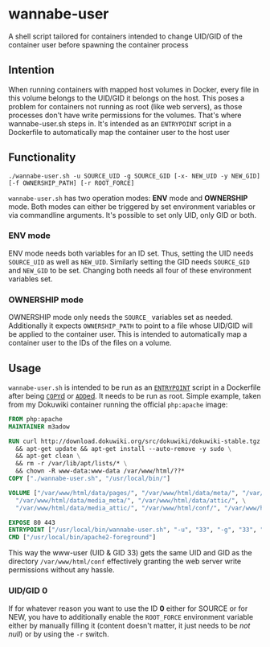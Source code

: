 # wannabe-user
A shell script tailored for containers intended to change UID/GID of the container user before spawning the container process

## Intention

When running containers with mapped host volumes in Docker, every file in this volume belongs to the UID/GID it belongs on the host. This poses a problem for containers not running as root (like web servers), as those processes don't have write permissions for the volumes. That's where wannabe-user.sh steps in. It's intended as an `ENTRYPOINT` script in a Dockerfile to automatically map the container user to the host user

## Functionality
`./wannabe-user.sh -u SOURCE_UID -g SOURCE_GID [-x- NEW_UID -y NEW_GID] [-f OWNERSHIP_PATH] [-r ROOT_FORCE]`


`wannabe-user.sh` has two operation modes: **ENV** mode and **OWNERSHIP** mode. Both modes can either be triggered by set environment variables or via commandline arguments. It's possible to set only UID, only GID or both.

### ENV mode
ENV mode needs both variables for an ID set. Thus, setting the UID needs `SOURCE_UID` as well as `NEW_UID`. Similarly setting the GID needs `SOURCE_GID` and `NEW_GID` to be set. Changing both needs all four of these environment variables set.

### OWNERSHIP mode
OWNERSHIP mode only needs the `SOURCE_` variables set as needed. Additionally it expects `OWNERSHIP_PATH` to point to a file whose UID/GID will be applied to the container user. This is intended to automatically map a container user to the IDs of the files on a volume.

## Usage
`wannabe-user.sh` is intended to be run as an [`ENTRYPOINT`](https://docs.docker.com/engine/reference/builder/#entrypoint) script in a Dockerfile after being [`COPY`d](https://docs.docker.com/engine/reference/builder/#copy) or [`ADD`ed](https://docs.docker.com/engine/reference/builder/#add). It needs to be run as root. Simple example, taken from my Dokuwiki container running the official `php:apache` image:
```dockerfile
FROM php:apache
MAINTAINER m3adow

RUN curl http://download.dokuwiki.org/src/dokuwiki/dokuwiki-stable.tgz | tar xzvf - --strip 1 \ 
  && apt-get update && apt-get install --auto-remove -y sudo \
  && apt-get clean \
  && rm -r /var/lib/apt/lists/* \
  && chown -R www-data:www-data /var/www/html/??*
COPY ["./wannabe-user.sh", "/usr/local/bin/"]

VOLUME ["/var/www/html/data/pages/", "/var/www/html/data/meta/", "/var/www/html/data/media/", \
  "/var/www/html/data/media_meta/", "/var/www/html/data/attic/", \
  "/var/www/html/data/media_attic/", "/var/www/html/conf/", "/var/www/html/lib/plugins"]

EXPOSE 80 443 
ENTRYPOINT ["/usr/local/bin/wannabe-user.sh", "-u", "33", "-g", "33", "-f", "/var/www/html/conf"]
CMD ["/usr/local/bin/apache2-foreground"]
```

This way the www-user (UID & GID 33) gets the same UID and GID as the directory `/var/www/html/conf` effectively granting the web server write permissions without any hassle.

### UID/GID 0
If for whatever reason you want to use the ID **0** either for SOURCE or for NEW, you have to additionally enable the `ROOT_FORCE` environment variable either by manually filling it (content doesn't matter, it just needs to be *not null*) or by using the `-r` switch.
